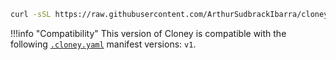 ```bash
curl -sSL https://raw.githubusercontent.com/ArthurSudbrackIbarra/cloney/1.0.0/installation/install.sh | sudo bash
```

!!!info "Compatibility"
    This version of Cloney is compatible with the following [`.cloney.yaml`](creators/cloney-metadata-file.md) manifest versions: `v1`.
